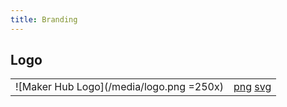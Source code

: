 ```yaml
---
title: Branding
---
```


## Logo
|                                          |                                                                                          |
|------------------------------------------|------------------------------------------------------------------------------------------|
| ![Maker Hub Logo](/media/logo.png =250x) | [png](https://github.com/pe5er/swanseamakerhub.co.uk/blob/master/media/logo.png) [svg]() |
